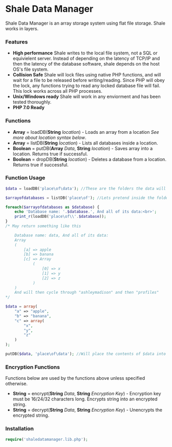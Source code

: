 # Shale Data Manager

Shale Data Manager is an array storage system using flat file storage. Shale works in layers.

### Features
* **High performance** Shale writes to the local file system, not a SQL or equivielent server. Instead of depending on the latency of TCP/IP and then the latency of the database software, shale depends on the host OS's file system.
* **Collision Safe** Shale will lock files using native PHP functions, and will wait for a file to be released before writing/reading. Since PHP will obey the lock, any functions trying to read any locked database file will fail. This lock works across all PHP processes.
* **Unix/Windows ready** Shale will work in any enviorment and has been tested thoroughly.
* **PHP 7.0 Ready**

### Functions

* **Array** = loadDB(**String** *location*) - Loads an array from a location *See more about location syntax below*.
* **Array** = listDB(**String** *location*) - Lists all databases inside a location.
* **Boolean** = putDB(**Array** *Data*, **String** *location*) - Saves array into a location. Returns true if successful.
* **Boolean** = dropDB(**String** *location*) - Deletes a database from a location. Returns true if successful.
### Function Usage
```php
$data = loadDB('place\of\data'); //These are the folders the data will be stored in seperated by backslashes. Think of it as a map of where your data is. $data will contain an array of the database.
```
```php
$arrayofdatabases = listDB('place\of'); //Lets pretend inside the folder (place\of) there are 3 databases named "data", "ashleymadison", "profiles".

foreach($arrayofdatabases as $database) {
    echo 'Database name: '.$database.', And all of its data:<br>';
    print_r(loadDB('place\of\\'.$database));
}
/* May return something like this

    Database name: data, And all of its data:
    Array
    (
        [a] => apple
        [b] => banana
        [c] => Array
            (
                [0] => x
                [1] => y
                [2] => z
            )
    )
    And will then cycle through "ashleymadison" and then "profiles"
*/
```
```php
$data = array(
    "a" => "apple",
    "b" => "banana",
    "c" => array(
        "x",
        "y",
        "z"
    )
);

putDB($data, 'place\of\data'); //Will place the contents of $data into the database at the specified location of 'place\of\data'.
```
### Encryption Functions
Functions below are used by the functions above unless specified otherwise.
* **String** = encrypt(**String** *Data*, **String** *Encryption Key*) - Encryption key must be 16/24/32 characters long. Encrypts string into an encrypted string.
* **String** = decrypt(**String** *Data*, **String** *Encryption Key*) - Unencrypts the encrypted string.

### Installation
```php
require('shaledatamanager.lib.php');
```

